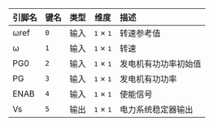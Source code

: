 <!--
DO NOT EDIT THIS FILE DIRECTLY.
This file is generated by tools/comp-docs.js.
All changes will be overwritten by regeneration.
-->

<slot class="model-pins">

| 引脚名 | 键名 | 类型 | 维度 | 描述 |
|:------ |:---- |:----:|:----:|:---- |
| ωref | `0` | 输入 | <samp>1</samp> × <samp>1</samp> | 转速参考值 |
| ω | `1` | 输入 | <samp>1</samp> × <samp>1</samp> | 转速 |
| PG0 | `2` | 输入 | <samp>1</samp> × <samp>1</samp> | 发电机有功功率初始值 |
| PG | `3` | 输入 | <samp>1</samp> × <samp>1</samp> | 发电机有功功率 |
| ENAB | `4` | 输入 | <samp>1</samp> × <samp>1</samp> | 使能信号 |
| Vs | `5` | 输出 | <samp>1</samp> × <samp>1</samp> | 电力系统稳定器输出 |

</slot>
